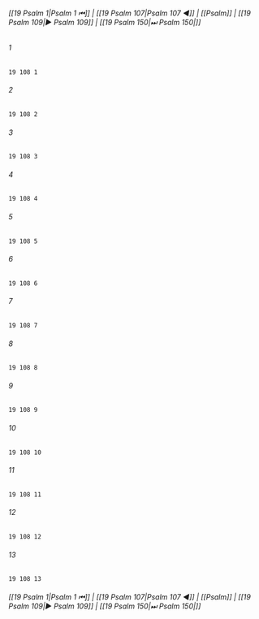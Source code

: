 
###### [[19 Psalm 1|Psalm 1 ⏮]] | [[19 Psalm 107|Psalm 107 ◀]] | [[Psalm]] | [[19 Psalm 109|▶ Psalm 109]] | [[19 Psalm 150|⏭ Psalm 150|]]

###### 1
``` verse
19 108 1 
```
###### 2
``` verse
19 108 2 
```
###### 3
``` verse
19 108 3 
```
###### 4
``` verse
19 108 4 
```
###### 5
``` verse
19 108 5 
```
###### 6
``` verse
19 108 6 
```
###### 7
``` verse
19 108 7 
```
###### 8
``` verse
19 108 8 
```
###### 9
``` verse
19 108 9 
```
###### 10
``` verse
19 108 10 
```
###### 11
``` verse
19 108 11 
```
###### 12
``` verse
19 108 12 
```
###### 13
``` verse
19 108 13 
```

###### [[19 Psalm 1|Psalm 1 ⏮]] | [[19 Psalm 107|Psalm 107 ◀]] | [[Psalm]] | [[19 Psalm 109|▶ Psalm 109]] | [[19 Psalm 150|⏭ Psalm 150|]]

